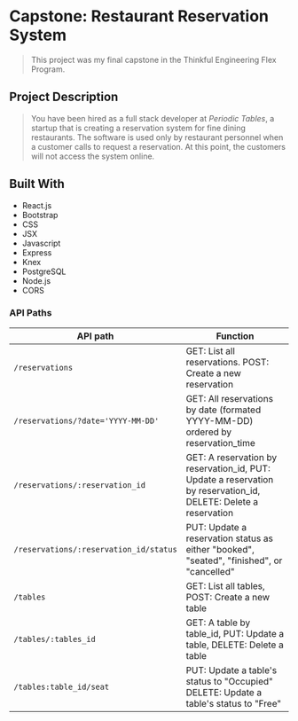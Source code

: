 # Capstone: Restaurant Reservation System

> This project was my final capstone in the Thinkful Engineering Flex Program.

## Project Description

> You have been hired as a full stack developer at _Periodic Tables_, a startup that is creating a reservation system for fine dining restaurants.
> The software is used only by restaurant personnel when a customer calls to request a reservation.
> At this point, the customers will not access the system online.

## Built With

- React.js
- Bootstrap
- CSS
- JSX
- Javascript
- Express
- Knex
- PostgreSQL
- Node.js
- CORS

### API Paths

| API path                               | Function                                                                                                        |
| -------------------------------------- | --------------------------------------------------------------------------------------------------------------- |
| `/reservations`                        | GET: List all reservations. POST: Create a new reservation                                                      |
| `/reservations/?date='YYYY-MM-DD'`     | GET: All reservations by date (formated YYYY-MM-DD) ordered by reservation_time                                 |
| `/reservations/:reservation_id`        | GET: A reservation by reservation_id, PUT: Update a reservation by reservation_id, DELETE: Delete a reservation |
| `/reservations/:reservation_id/status` | PUT: Update a reservation status as either "booked", "seated", "finished", or "cancelled"                       |
| `/tables`                              | GET: List all tables, POST: Create a new table                                                                  |
| `/tables/:tables_id`                   | GET: A table by table_id, PUT: Update a table, DELETE: Delete a table                                           |
| `/tables:table_id/seat`                | PUT: Update a table's status to "Occupied" DELETE: Update a table's status to "Free"                            |
